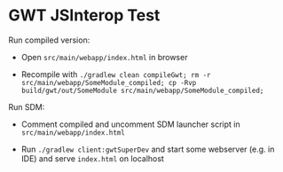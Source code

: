 # GWT JSInterop Test

Run compiled version:

* Open `src/main/webapp/index.html` in browser

* Recompile with `./gradlew clean compileGwt; rm -r src/main/webapp/SomeModule_compiled; cp -Rvp build/gwt/out/SomeModule src/main/webapp/SomeModule_compiled;`

Run SDM:

* Comment compiled and uncomment SDM launcher script in `src/main/webapp/index.html`

* Run `./gradlew client:gwtSuperDev` and start some webserver (e.g. in IDE) and serve `index.html` on localhost
